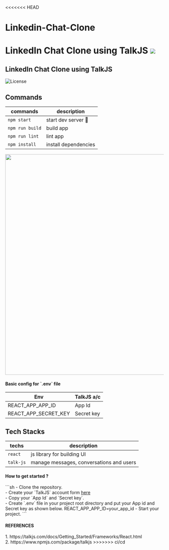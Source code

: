 <<<<<<< HEAD
# Linkedin-Chat-Clone
LinkedIn Chat Clone using TalkJS
<img src="https://i.ibb.co/sH3nJ58/image.png" />
=======
## LinkedIn Chat Clone using TalkJS
![License](https://img.shields.io/github/license/dyarleniber/react-workflow-gh-actions)
## Commands
|    commands       |     description        |
|-------------------|------------------------|
| `npm start`       | start dev server 🏃    |
| `npm run build`   | build app              |
| `npm run lint`    | lint app               |
| `npm install`     | install dependencies   |

<img src="https://i.ibb.co/sH3nJ58/image.png" width="700px"/>

<h4>Basic config for `.env` file</h4>

| Env                   | TalkJS a/c |
| ----------------------| ---------- |
| REACT_APP_APP_ID      | App Id     |
| REACT_APP_SECRET_KEY  | Secret key |

## Tech Stacks
| techs         |    description                                         |
|---------------|--------------------------------------------------------|
| `react`       | js library for building UI                             |
| `talk-js`     | manage messages, conversations and users               |

<h4>How to get started ?</h4>
```sh
- Clone the repository.<br/>
- Create your `TalkJS` account form <a href="https://talkjs.com/">here</a><br/>
- Copy your `App Id` and `Secret key`.<br/>
- Create `.env` file in your project root directory and put your App id and Secret key 
as shown below.
       REACT_APP_APP_ID=your_app_id 
- Start your project.
```

<h4>REFERENCES</h4>
1. https://talkjs.com/docs/Getting_Started/Frameworks/React.html <br/>
2. https://www.npmjs.com/package/talkjs
>>>>>>> ci/cd
